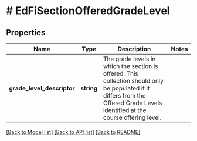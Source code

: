 # # EdFiSectionOfferedGradeLevel

## Properties

Name | Type | Description | Notes
------------ | ------------- | ------------- | -------------
**grade_level_descriptor** | **string** | The grade levels in which the section is offered. This collection should only be populated if it differs from the Offered Grade Levels identified at the course offering level. |

[[Back to Model list]](../../README.md#models) [[Back to API list]](../../README.md#endpoints) [[Back to README]](../../README.md)
